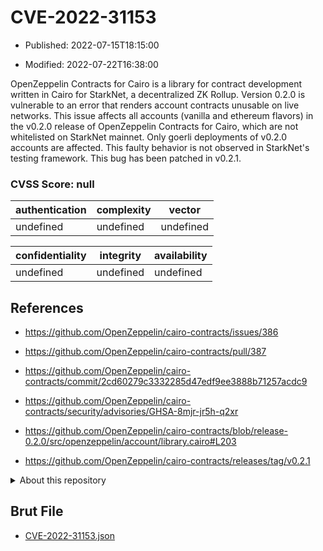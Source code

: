 # CVE-2022-31153

- Published: 2022-07-15T18:15:00

- Modified: 2022-07-22T16:38:00

OpenZeppelin Contracts for Cairo is a library for contract development written in Cairo for StarkNet, a decentralized ZK Rollup. Version 0.2.0 is vulnerable to an error that renders account contracts unusable on live networks. This issue affects all accounts (vanilla and ethereum flavors) in the v0.2.0 release of OpenZeppelin Contracts for Cairo, which are not whitelisted on StarkNet mainnet. Only goerli deployments of v0.2.0 accounts are affected. This faulty behavior is not observed in StarkNet's testing framework. This bug has been patched in v0.2.1.

### CVSS Score: **null**

| authentication | complexity | vector |
| --- | --- | --- |
| undefined | undefined | undefined |

| confidentiality | integrity | availability |
| --- | --- | --- |
| undefined | undefined | undefined |

## References

* https://github.com/OpenZeppelin/cairo-contracts/issues/386

* https://github.com/OpenZeppelin/cairo-contracts/pull/387

* https://github.com/OpenZeppelin/cairo-contracts/commit/2cd60279c3332285d47edf9ee3888b71257acdc9

* https://github.com/OpenZeppelin/cairo-contracts/security/advisories/GHSA-8mjr-jr5h-q2xr

* https://github.com/OpenZeppelin/cairo-contracts/blob/release-0.2.0/src/openzeppelin/account/library.cairo#L203

* https://github.com/OpenZeppelin/cairo-contracts/releases/tag/v0.2.1

<details>
<summary>About this repository</summary> 

  This repository is part of the project [Live Hack CVE](https://github.com/Live-Hack-CVE). Main website can be found [www.live-hack.org](https://www.live-hack.org) 
  
  Made by [Sn0wAlice](https://github.com/Sn0wAlice) for the people that care about security and need to have a feed of the latest CVEs. Hope you enjoy it, don't forget to star the repo and follow me on [Twitter](https://twitter.com/Sn0wAlice) and [Github](https://github.com/Sn0wAlice). And that is my [personnal website](https://www.alice-snow.me/)

  - [Home Page](https://github.com/Live-Hack-CVE)
  - [Framework](https://github.com/Live-Hack-CVE/cve-framework)
  - [CVE database](https://github.com/Live-Hack-CVE/full_database)
  - [Changelog](https://github.com/Live-Hack-CVE/Changelog)
</details>

## Brut File

* [CVE-2022-31153.json](https://raw.githubusercontent.com/Live-Hack-CVE/full_database/main/cves/2022/CVE-2022-31153.json)


